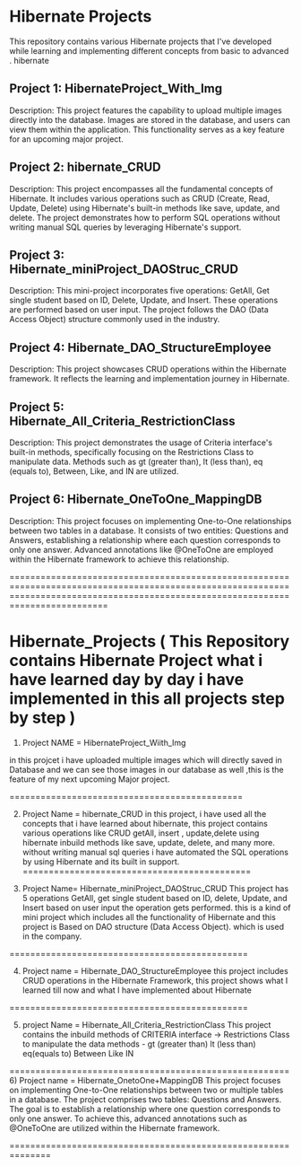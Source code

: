 # Hibernate Projects

This repository contains various Hibernate projects that I've developed while learning and implementing different concepts from  basic to advanced . hibernate

## Project 1: HibernateProject_With_Img

Description: This project features the capability to upload multiple images directly into the database. Images are stored in the database, and users can view them within the application. This functionality serves as a key feature for an upcoming major project.

## Project 2: hibernate_CRUD

Description: This project encompasses all the fundamental concepts of Hibernate. It includes various operations such as CRUD (Create, Read, Update, Delete) using Hibernate's built-in methods like save, update, and delete. The project demonstrates how to perform SQL operations without writing manual SQL queries by leveraging Hibernate's support.

## Project 3: Hibernate_miniProject_DAOStruc_CRUD

Description: This mini-project incorporates five operations: GetAll, Get single student based on ID, Delete, Update, and Insert. These operations are performed based on user input. The project follows the DAO (Data Access Object) structure commonly used in the industry.

## Project 4: Hibernate_DAO_StructureEmployee

Description: This project showcases CRUD operations within the Hibernate framework. It reflects the learning and implementation journey in Hibernate.

## Project 5: Hibernate_All_Criteria_RestrictionClass

Description: This project demonstrates the usage of Criteria interface's built-in methods, specifically focusing on the Restrictions Class to manipulate data. Methods such as gt (greater than), lt (less than), eq (equals to), Between, Like, and IN are utilized.

## Project 6: Hibernate_OneToOne_MappingDB

Description: This project focuses on implementing One-to-One relationships between two tables in a database. It consists of two entities: Questions and Answers, establishing a relationship where each question corresponds to only one answer. Advanced annotations like @OneToOne are employed within the Hibernate framework to achieve this relationship.

























=====================================================================================================================================================================================

# Hibernate_Projects ( This Repository contains Hibernate Project what i have learned day by day i have implemented in this all projects step by step ) 

1) Project NAME = HibernateProject_Wiith_Img

in this projcet i have uploaded multiple images which will directly saved in Database and we can see those images in our database as well ,this is the feature of my next upcoming Major project.

=============================================

 2) Project Name = hibernate_CRUD
 in this project, i have used all the concepts that i have learned about hibernate, this project contains various operations like CRUD getAll, insert , update,delete using hibernate inbuild methods like save, update, delete, and many 
 more. without writing  manual sql queries i have automated the SQL operations by using Hibernate and its built in support.
============================================

3)  Project Name= Hibernate_miniProject_DAOStruc_CRUD
   This project has 5 operations GetAll, get single student based on ID, delete, Update, and Insert based on user input the operation gets performed. this is a kind of mini project which includes all the functionality of Hibernate and this project is Based on DAO structure (Data Access Object). which is used in the company.
   
==============================================

4) Project name =  Hibernate_DAO_StructureEmployee
  this project includes CRUD operations in the Hibernate Framework, this project shows what I learned till now and what I have implemented about Hibernate

==============================================

5) project Name = Hibernate_All_Criteria_RestrictionClass
 This project contains the inbuild methods of CRITERIA interface -> Restrictions Class to manipulate the data 
methods - 
gt (greater than)
 lt (less than)
eq(equals to)
Between
Like
IN

======================================================
6) Project name = Hibernate_OnetoOne+MappingDB 
This project focuses on implementing One-to-One relationships between two or multiple tables in a database. The project comprises two tables: Questions and Answers. The goal is to establish a relationship where one question corresponds to only one answer. To achieve this, advanced annotations such as @OneToOne are utilized within the Hibernate framework.

==============================================================


